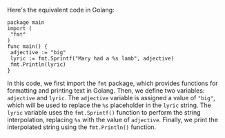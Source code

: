 Here's the equivalent code in Golang:
```
package main
import (
 "fmt"
)
func main() {
 adjective := "big"
 lyric := fmt.Sprintf("Mary had a %s lamb", adjective)
 fmt.Println(lyric)
}
```
In this code, we first import the `fmt` package, which provides functions for formatting and printing text in Golang. Then, we define two variables: `adjective` and `lyric`. 
The `adjective` variable is assigned a value of `"big"`, which will be used to replace the `%s` placeholder in the `lyric` string. The `lyric` variable uses the `fmt.Sprintf()` function to perform the string interpolation, replacing `%s` with the value of `adjective`.
Finally, we print the interpolated string using the `fmt.Println()` function.

